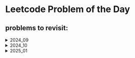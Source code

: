 # Leetcode Problem of the Day

## problems to revisit:

<details>
<summary>2024_09</summary>

|date|problem|link|revisited|
|:--|:-----|:---|:-------:|
|28|641|[Design Circular Deque](https://leetcode.com/problems/design-circular-deque/)|&cross;|
| | | | | 

</details>

<details>
<summary>2024_10</summary>

|date|problem|link|revisited|
|:--|:-----|:---|:-------:|
|12|641|[divide intervals into min no. of groups](https://leetcode.com/problems/divide-intervals-into-minimum-number-of-groups/description/)|&cross;|
|15 |2938 |[Separate Black and White Balls](https://leetcode.com/problems/separate-black-and-white-balls/description/?envType=daily-question&envId=2024-10-15) | &dash;| 
|16|1405|[Longest Happy String](https://leetcode.com/problems/longest-happy-string/description/) |&cross;|
|17|670|[Maximum Swap](https://leetcode.com/problems/maximum-swap/?envType=daily-question&envId=2024-10-17) |&cross;|

</details>

<details>
<summary>2025_01</summary>

|date|problem|link|topics|revisited|remarks|
|:--|:-----|:---|:-----:|:-------:|:------:|
|01|1422|[Maximum Score After Splitting a String](https://leetcode.com/problems/maximum-score-after-splitting-a-string/description/)| |&cross;| |
|02|2559|[Count Vowel Strings in Ranges](https://leetcode.com/problems/count-vowel-strings-in-ranges/?envType=daily-question&envId=2025-01-02)| |&cross;| |
|03|2270|[Number of Ways to Split Array](https://leetcode.com/problems/number-of-ways-to-split-array/?envType=daily-question&envId=2025-01-03)| |&cross;| |
|04|1930|[Unique Length-3 Palindromic Subsequences](https://leetcode.com/problems/unique-length-3-palindromic-subsequences/?envType=daily-question&envId=2025-01-04)| |&cross;|
|05|2381|[2381. Shifting Letters II](https://leetcode.com/problems/shifting-letters-ii/description/?envType=daily-question&envId=2025-01-05)| |&cross;| |
|06|1769|[1769. Minimum Number of Operations to Move All Balls to Each Box](https://leetcode.com/problems/minimum-number-of-operations-to-move-all-balls-to-each-box/?envType=daily-question&envId=2025-01-06)| |&cross;| retry atleast once.|
|07|1408|[1408. String Matching in an Array](https://leetcode.com/problems/string-matching-in-an-array/?envType=daily-question&envId=2025-01-07)|string, kmp|&cross;| solved using brute force. optimise using kmp|
|08|3042|[3042. Count Prefix and Suffix Pairs I](https://leetcode.com/problems/count-prefix-and-suffix-pairs-i/?envType=daily-question&envId=2025-01-08)|string, Trie|&cross;| solved using brute force. optimization needed|
|09|2185|[2185. Counting Words With a Given Prefix](https://leetcode.com/problems/counting-words-with-a-given-prefix/?envType=daily-question&envId=2025-01-09)|string, pattern matching|&cross;| solved using brute force. explore optimization|
|10|916|[916. Word Subsets](https://leetcode.com/problems/word-subsets/?envType=daily-question&envId=2025-01-10)|string, pattern matching|&cross;| solved but explore optimization|
|11|1400|[1400. Construct K Palindrome Strings](https://leetcode.com/problems/construct-k-palindrome-strings/?envType=daily-question&envId=2025-01-11)|string, map, greedy|&cross;| intution didn't came naturally, problem thik se samjha nhi tha.|
|12|2116|[2116. Check if a Parentheses String Can Be Valid](https://leetcode.com/problems/check-if-a-parentheses-string-can-be-valid/?envType=daily-question&envId=2025-01-12)|string, stack, greedy|&cross;| almost ho gya tha khudse.|
|13|2116|[3223. Minimum Length of String After Operations](https://leetcode.com/problems/minimum-length-of-string-after-operations/?envType=daily-question&envId=2025-01-13)|string, logical|&cross;|good easy question|
|14|2657|[2657. Find the Prefix Common Array of Two Arrays](https://leetcode.com/problems/find-the-prefix-common-array-of-two-arrays/?envType=daily-question&envId=2025-01-14)|array, hashtable, bit manipulation|&cross;|good easy practice problem|
|15|2429|[2429. Minimize XOR](https://leetcode.com/problems/minimize-xor/?envType=daily-question&envId=2025-01-15)|bit manipulation|&cross;|bit manipulation padhna padega|
|16|2425|[2425. Bitwise XOR of All Pairings](https://leetcode.com/problems/bitwise-xor-of-all-pairings/)|bit manipulation|&cross;|ho gya tha mujhse but bit manipulation padhna padega|
|17|2683|[2683. Neighboring Bitwise XOR](https://leetcode.com/problems/neighboring-bitwise-xor/?envType=daily-question&envId=2025-01-17)|bit manipulation|&cross;|tha easy question par hua nhi mujhse|
|18|1368|[1368. Minimum Cost to Make at Least One Valid Path in a Grid](https://leetcode.com/problems/minimum-cost-to-make-at-least-one-valid-path-in-a-grid/?envType=daily-question&envId=2025-01-18)|2d-array, bfs, shortest path, heap(priority queue), graph, matrix|&cross;|zero idea bas copy paste kiya hai|
|19|407|[407. Trapping Rain Water II](https://leetcode.com/problems/trapping-rain-water-ii/?envType=daily-question&envId=2025-01-19)|heap, priority queue, matrix|&cross;|zero idea bas copy paste kiya hai|
|20|2661|[2661. First Completely Painted Row or Column](https://leetcode.com/problems/first-completely-painted-row-or-column/?envType=daily-question&envId=2025-01-20)|array, hashing, matrix|&cross;|was a easy one, karne ka mann nhi kiya to approach dekha and coded myself|
|21|2017|[2017. Grid Game](https://leetcode.com/problems/grid-game/?envType=daily-question&envId=2025-01-21)|array, matrix|&cross;|was a easy one, khud karna chaiye tha...|
|22|1765|[1765. Map of Highest Peak](https://leetcode.com/problems/map-of-highest-peak/?envType=daily-question&envId=2025-01-22)|array, matrix, graph, multi-source-BFS|&cross;|graph is another topic jo karna hai|
|23|1267|[1267. Count Servers that Communicate](https://leetcode.com/problems/count-servers-that-communicate/?envType=daily-question&envId=2025-01-23)|array, matrix, graph, bfs, dfs|&cross;|graph is another topic jo karna hai, easy tha aaj ka problem thode aur effort marta to ho jaata|
|25|2948|[2948. Make Lexicographically Smallest Array by Swapping Elements](https://leetcode.com/problems/make-lexicographically-smallest-array-by-swapping-elements/?envType=daily-question&envId=2025-01-25)|array, sorting, hashing|&cross;|achha question tha, was on the right track but hua nhi|


</details>